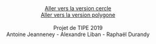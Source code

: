 <center>
<a href="https://github.com/WalfDu/pong/pongCercle.html"> Aller vers la version cercle </a>
<br>
<a href="https://github.com/WalfDu/pongPolygone.html"> Aller vers la version polygone </a>
<br><br>
Projet de TIPE 2019
<br>
Antoine Jeanneney - Alexandre Liban - Raphaël Durandy
</center>
